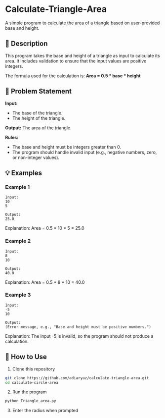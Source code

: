# Calculate-Triangle-Area

A simple program to calculate the area of a triangle based on user-provided base and height.

## 📝 Description

This program takes the base and height of a triangle as input to calculate its area. It includes validation to ensure that the input values are positive integers.

The formula used for the calculation is: **Area = 0.5 * base * height**

## 🎯 Problem Statement

**Input:** 
- The base of the triangle.
- The height of the triangle.

**Output:** The area of the triangle.

**Rules:**
- The base and height must be integers greater than 0.
- The program should handle invalid input (e.g., negative numbers, zero, or non-integer values).

## 💡 Examples

### Example 1
```
Input:
10
5

Output:
25.0
```
Explanation: Area = 0.5 * 10 * 5 = 25.0

### Example 2
```
Input:
8
10

Output:
40.0
```
Explanation: Area = 0.5 * 8 * 10 = 40.0

### Example 3
```
Input:
-5
10

Output:
(Error message, e.g., "Base and height must be positive numbers.")
```
Explanation: The input -5 is invalid, so the program should not produce a calculation.

## 🚀 How to Use

1. Clone this repository
```bash
git clone https://github.com/adiaryaz/calculate-triangle-area.git
cd calculate-circle-area
```

2. Run the program
```bash
python Triangle_area.py
```

3. Enter the radius when prompted
